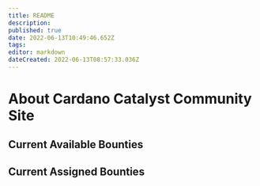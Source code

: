 ```yaml
---
title: README
description: 
published: true
date: 2022-06-13T10:49:46.652Z
tags: 
editor: markdown
dateCreated: 2022-06-13T08:57:33.036Z
---
```



# About Cardano Catalyst Community Site


## Current Available Bounties

<BountyVoting label="bounty-hunter-needed"/>

## Current Assigned Bounties

<BountyVoting label="bounty-hunter-assigned" :showSignIn="false" />
